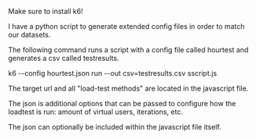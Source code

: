 Make sure to install k6!

I have a python script to generate extended config files in order to match our datasets.

The following command runs a script with a config file called hourtest and generates a csv called testresults.


k6 --config hourtest.json run --out csv=testresults.csv sscript.js

The target url and all "load-test methods" are located in the javascript file.

The json is additional options that can be passed to configure how the loadtest is run: amount of virtual users, iterations, etc.

The json can optionally be included within the javascript file itself.
